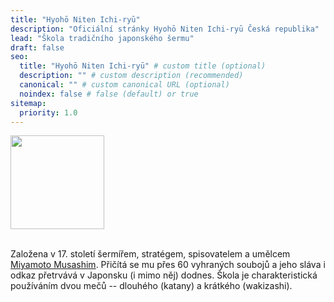 ```yaml
---
title: "Hyohō Niten Ichi-ryū"
description: "Oficiální stránky Hyohō Niten Ichi-ryū Česká republika"
lead: "Škola tradičního japonského šermu"
draft: false
seo:
  title: "Hyohō Niten Ichi-ryū" # custom title (optional)
  description: "" # custom description (recommended)
  canonical: "" # custom canonical URL (optional)
  noindex: false # false (default) or true
sitemap:
  priority: 1.0
---
```


<img src="images/tsuba.png" width="150px" />
<!-- <img src="images/musashi2.jpg" width="300px" /> -->

<br/>
<br/>

Založena v 17.&nbsp;století šermířem, stratégem, spisovatelem a umělcem [Miyamoto Musashim](/skola/musashi). Přičítá se mu přes 60 vyhraných soubojů a jeho sláva i odkaz přetrvává v Japonsku (i mimo něj) dodnes. Škola je charakteristická používáním dvou mečů -- dlouhého (katany) a krátkého (wakizashi).
